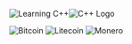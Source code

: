 ![Learning C++](https://img.shields.io/badge/-Currenty_learning-8A2BE2)![C++ Logo](https://img.shields.io/badge/-C++-blue?style=flat&logo=c%2B%2B)

![Bitcoin](https://img.shields.io/badge/Bitcoin-000000?style=for-the-badge&logo=bitcoin&logoColor=yellow) ![Litecoin](https://img.shields.io/badge/Litecoin-A6A9AA?style=for-the-badge&logo=Litecoin&logoColor=black) ![Monero](https://img.shields.io/badge/monero-FF6600?style=for-the-badge&logo=monero&logoColor=white)

<!--
**Cod3Druid/Cod3Druid** is a ✨ _special_ ✨ repository because its `README.md` (this file) appears on your GitHub profile.

Here are some ideas to get you started:

- 🔭 I’m currently working on ...
- 🌱 I’m currently learning ...
- 👯 I’m looking to collaborate on ...
- 🤔 I’m looking for help with ...
- 💬 Ask me about ...
- 📫 How to reach me: ...
- 😄 Pronouns: ...
- ⚡ Fun fact: ...
-->
